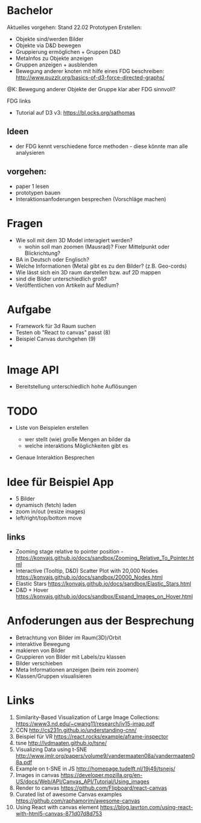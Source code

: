 # Bachelor


Aktuelles vorgehen: Stand 22.02
Prototypen Erstellen:
- Objekte sind/werden Bilder
- Objekte via D&D bewegen
- Gruppierung ermöglichen + Gruppen D&D
- MetaInfos zu Objekte anzeigen
- Gruppen anzeigen + ausblenden
- Bewegung anderer knoten mit hilfe eines FDG beschreiben: http://www.puzzlr.org/basics-of-d3-force-directed-graphs/

@K: Bewegung anderer Objekte der Gruppe klar aber FDG sinnvoll? 

FDG links
- Tutorial auf D3 v3: https://bl.ocks.org/sathomas

## Ideen
- der FDG kennt verschiedene force methoden - diese könnte man alle analysieren

## vorgehen: 
- paper 1 lesen
- prototypen bauen
- Interaktionsanfoderungen besprechen (Vorschläge machen) 


# Fragen
- Wie soll mit dem 3D Model interagiert werden? 
  - wohin soll man zoomen (Mausrad)? Fixer Mittelpunkt oder Blickrichtung? 
- BA in Deutsch oder Englisch? 
- Welche Informationen (Meta) gibt es zu den Bilder? (z.B. Geo-cords) 
- Wie lässt sich ein 3D raum darstellen bzw. auf 2D mappen 
- sind die Bilder unterschiedlich groß?
- Veröffentlichen von Artikeln auf Medium? 

# Aufgabe
- Framework für 3d Raum suchen
- Testen ob "React to canvas" passt (8)
- Beispiel Canvas durchgehen (9)
-
# Image API
- Bereitstellung unterschiedlich hohe Auflösungen

# TODO
- Liste von Beispielen erstellen
  - wer stellt (wie) große Mengen an bilder da
  - welche interaktions Möglichkeiten gibt es
  
- Genaue Interaktion Besprechen

# Idee für Beispiel App
- 5 Bilder 
- dynamisch (fetch) laden
- zoom in/out (resize images)
- left/right/top/bottom move

## links
- Zooming stage relative to pointer position - https://konvajs.github.io/docs/sandbox/Zooming_Relative_To_Pointer.html
- Interactive (Tooltip, D&D)  Scatter Plot with 20,000 Nodes https://konvajs.github.io/docs/sandbox/20000_Nodes.html
- Elastic Stars https://konvajs.github.io/docs/sandbox/Elastic_Stars.html
- D&D + Hover https://konvajs.github.io/docs/sandbox/Expand_Images_on_Hover.html


# Anfoderungen aus der Besprechung
- Betrachtung von Bilder im Raum(3D)/Orbit
- interaktive Bewegung
- makieren von Bilder
- Gruppieren von Bilder mit Labels/zu klassen
- Bilder verschieben
- Meta Informationen anzeigen (beim rein zoomen)
- Klassen/Gruppen visualisieren



# Links
1. Similarity-Based Visualization of Large Image Collections: https://www3.nd.edu/~cwang11/research/iv15-imap.pdf 
2. CCN http://cs231n.github.io/understanding-cnn/ 
3. Beispiel für VR https://react.rocks/example/aframe-inspector
4. tsne http://lvdmaaten.github.io/tsne/
5. Visualizing Data using t-SNE http://www.jmlr.org/papers/volume9/vandermaaten08a/vandermaaten08a.pdf
6. Example on t-SNE in JS http://homepage.tudelft.nl/19j49/tsnejs/
7. Images in canvas https://developer.mozilla.org/en-US/docs/Web/API/Canvas_API/Tutorial/Using_images
8. Render to canvas https://github.com/Flipboard/react-canvas
9. Curated list of awesome Canvas examples https://github.com/raphamorim/awesome-canvas
10. Using React with canvas element https://blog.lavrton.com/using-react-with-html5-canvas-871d07d8d753
